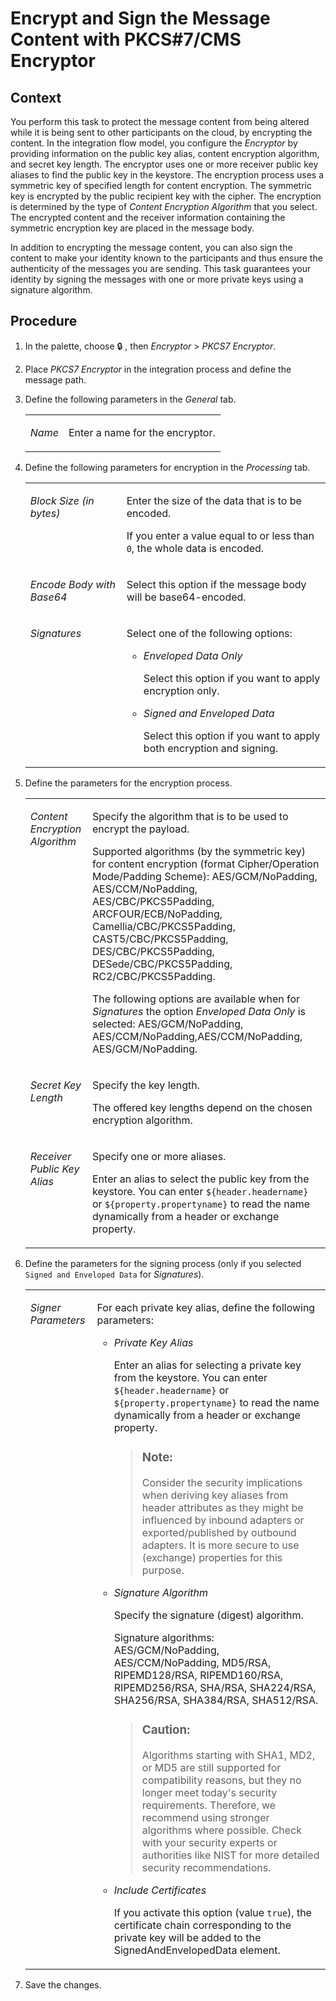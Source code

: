 <!-- loio21fd21135941432fbade76e67b9e7194 -->

<link rel="stylesheet" type="text/css" href="../css/sap-icons.css"/>

# Encrypt and Sign the Message Content with PKCS\#7/CMS Encryptor



<a name="loio21fd21135941432fbade76e67b9e7194__context_N10014_N10011_N10001"/>

## Context

You perform this task to protect the message content from being altered while it is being sent to other participants on the cloud, by encrypting the content. In the integration flow model, you configure the *Encryptor* by providing information on the public key alias, content encryption algorithm, and secret key length. The encryptor uses one or more receiver public key aliases to find the public key in the keystore. The encryption process uses a symmetric key of specified length for content encryption. The symmetric key is encrypted by the public recipient key with the cipher. The encryption is determined by the type of *Content Encryption Algorithm* that you select. The encrypted content and the receiver information containing the symmetric encryption key are placed in the message body.

In addition to encrypting the message content, you can also sign the content to make your identity known to the participants and thus ensure the authenticity of the messages you are sending. This task guarantees your identity by signing the messages with one or more private keys using a signature algorithm.



## Procedure

1.  In the palette, choose :lock: , then *Encryptor* \> *PKCS7 Encryptor*.

2.  Place *PKCS7 Encryptor* in the integration process and define the message path.

3.  Define the following parameters in the *General* tab.


    <table>
    <tr>
    <td valign="top">
    
    *Name*
    
    </td>
    <td valign="top">
    
    Enter a name for the encryptor.
    
    </td>
    </tr>
    </table>
    
4.  Define the following parameters for encryption in the *Processing* tab.


    <table>
    <tr>
    <td valign="top">
    
    *Block Size \(in bytes\)* 
    
    </td>
    <td valign="top">
    
    Enter the size of the data that is to be encoded.

    If you enter a value equal to or less than `0`, the whole data is encoded.
    
    </td>
    </tr>
    <tr>
    <td valign="top">
    
    *Encode Body with Base64* 
    
    </td>
    <td valign="top">
    
    Select this option if the message body will be base64-encoded.
    
    </td>
    </tr>
    <tr>
    <td valign="top">
    
    *Signatures* 
    
    </td>
    <td valign="top">
    
    Select one of the following options:

    -   *Enveloped Data Only*

        Select this option if you want to apply encryption only.

    -   *Signed and Enveloped Data*

        Select this option if you want to apply both encryption and signing.



    
    </td>
    </tr>
    </table>
    
5.  Define the parameters for the encryption process.


    <table>
    <tr>
    <td valign="top">
    
    *Content Encryption Algorithm* 
    
    </td>
    <td valign="top">
    
    Specify the algorithm that is to be used to encrypt the payload.

    Supported algorithms \(by the symmetric key\) for content encryption \(format Cipher/Operation Mode/Padding Scheme\): AES/GCM/NoPadding, AES/CCM/NoPadding, AES/CBC/PKCS5Padding, ARCFOUR/ECB/NoPadding, Camellia/CBC/PKCS5Padding, CAST5/CBC/PKCS5Padding, DES/CBC/PKCS5Padding, DESede/CBC/PKCS5Padding, RC2/CBC/PKCS5Padding.

    The following options are available when for *Signatures* the option *Enveloped Data Only* is selected: AES/GCM/NoPadding, AES/CCM/NoPadding,AES/CCM/NoPadding, AES/GCM/NoPadding.
    
    </td>
    </tr>
    <tr>
    <td valign="top">
    
    *Secret Key Length* 
    
    </td>
    <td valign="top">
    
    Specify the key length.

    The offered key lengths depend on the chosen encryption algorithm.
    
    </td>
    </tr>
    <tr>
    <td valign="top">
    
    *Receiver Public Key Alias* 
    
    </td>
    <td valign="top">
    
    Specify one or more aliases.

    Enter an alias to select the public key from the keystore. You can enter `${header.headername}` or `${property.propertyname}` to read the name dynamically from a header or exchange property.
    
    </td>
    </tr>
    </table>
    
6.  Define the parameters for the signing process \(only if you selected `Signed and Enveloped Data` for *Signatures*\).


    <table>
    <tr>
    <td valign="top">
    
    *Signer Parameters* 
    
    </td>
    <td valign="top">
    
    For each private key alias, define the following parameters:

    -   *Private Key Alias* 

        Enter an alias for selecting a private key from the keystore. You can enter `${header.headername}` or `${property.propertyname}` to read the name dynamically from a header or exchange property.

        > ### Note:  
        > Consider the security implications when deriving key aliases from header attributes as they might be influenced by inbound adapters or exported/published by outbound adapters. It is more secure to use \(exchange\) properties for this purpose.

    -   *Signature Algorithm*

        Specify the signature \(digest\) algorithm.

        Signature algorithms: AES/GCM/NoPadding, AES/CCM/NoPadding, MD5/RSA, RIPEMD128/RSA, RIPEMD160/RSA, RIPEMD256/RSA, SHA/RSA, SHA224/RSA, SHA256/RSA, SHA384/RSA, SHA512/RSA.

        > ### Caution:  
        > Algorithms starting with SHA1, MD2, or MD5 are still supported for compatibility reasons, but they no longer meet today's security requirements. Therefore, we recommend using stronger algorithms where possible. Check with your security experts or authorities like NIST for more detailed security recommendations.

    -   *Include Certificates*

        If you activate this option \(value `true`\), the certificate chain corresponding to the private key will be added to the SignedAndEnvelopedData element.



    
    </td>
    </tr>
    </table>
    
7.  Save the changes.


